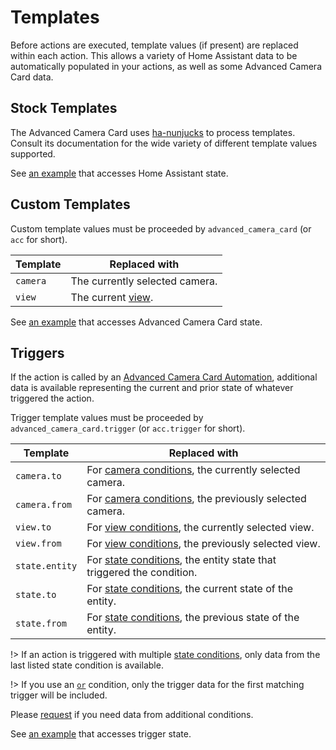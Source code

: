 # Templates

Before actions are executed, template values (if present) are replaced within
each action. This allows a variety of Home Assistant data to be automatically
populated in your actions, as well as some Advanced Camera Card data.

## Stock Templates

The Advanced Camera Card uses
[ha-nunjucks](https://github.com/Nerwyn/ha-nunjucks) to process templates.
Consult its documentation for the wide variety of different template values
supported.

See [an example](../../examples.md?id=accessing-home-assistant-state) that
accesses Home Assistant state.

## Custom Templates

Custom template values must be proceeded by `advanced_camera_card` (or `acc` for
short).

| Template | Replaced with                                      |
| -------- | -------------------------------------------------- |
| `camera` | The currently selected camera.                     |
| `view`   | The current [view](../view.md?id=supported-views). |

See [an example](../../examples.md?id=accessing-advanced-camera-card-state) that
accesses Advanced Camera Card state.

## Triggers

If the action is called by an [Advanced Camera Card
Automation](../automations.md), additional data is available representing the
current and prior state of whatever triggered the action.

Trigger template values must be proceeded by `advanced_camera_card.trigger` (or
`acc.trigger` for short).

| Template       | Replaced with                                                                                     |
| -------------- | ------------------------------------------------------------------------------------------------- |
| `camera.to`    | For [camera conditions](../conditions.md?id=camera), the currently selected camera.               |
| `camera.from`  | For [camera conditions](../conditions.md?id=camera), the previously selected camera.              |
| `view.to`      | For [view conditions](../conditions.md?id=view), the currently selected view.                     |
| `view.from`    | For [view conditions](../conditions.md?id=view), the previously selected view.                    |
| `state.entity` | For [state conditions](../conditions.md?id=state), the entity state that triggered the condition. |
| `state.to`     | For [state conditions](../conditions.md?id=state), the current state of the entity.               |
| `state.from`   | For [state conditions](../conditions.md?id=state), the previous state of the entity.              |

!> If an action is triggered with multiple [state
conditions](../conditions.md?id=state), only data from the last listed state
condition is available.

!> If you use an [`or`](../conditions.md?id=or) condition, only the trigger data
for the first matching trigger will be included.

Please [request](https://github.com/dermotduffy/advanced-camera-card/issues) if
you need data from additional conditions.

See [an example](../../examples.md?id=accessing-trigger-state) that accesses
trigger state.
